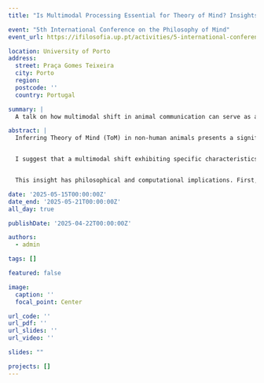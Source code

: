 ```yaml
---
title: "Is Multimodal Processing Essential for Theory of Mind? Insights from Non-Human Animals and AI"

event: "5th International Conference on the Philosophy of Mind"
event_url: https://ifilosofia.up.pt/activities/5-international-conference-philosophy-mind

location: University of Porto
address:
  street: Praça Gomes Teixeira
  city: Porto
  region: 
  postcode: ''
  country: Portugal

summary: |
  A talk on how multimodal shift in animal communication can serve as an indirect indicator of Theory of Mind, with implications for both philosophy of mind and AI modeling.

abstract: |
  Inferring Theory of Mind (ToM) in non-human animals presents a significant challenge due to the absence of linguistic reports. Traditional approaches rely on behavioral paradigms that may be interpreted through alternative, non-mentalistic explanations. To address this, I explore multimodal shift—the ability to switch communication channels when the current one is disrupted—as a potential indirect indicator of ToM. Unlike traditional ToM tests based on false belief tasks, multimodal shifts offer a more ecologically valid approach, as they emerge in spontaneous communicative interactions rather than structured experimental setups.


  I suggest that a multimodal shift exhibiting specific characteristics—not being an invariant response to a stimulus, relying on redundant and free signals, occurring only in the presence of a perceiver, and involving both production and perceptual aspects of communication—may necessitate meta-representational capacities. If non-human animals demonstrate such abilities, this would suggest that ToM does not require language but rather a sufficient degree of multimodal cognitive flexibility.


  This insight has philosophical and computational implications. First, it challenges human-centric models of ToM, reinforcing the idea that mental state attribution is a gradual, distributed trait across species rather than a uniquely human faculty. Second, it provides a framework for evaluating ToM-like capacities in AI and computational models, positing that ToM is not intrinsic to language but a product of multimodal cognition. Unlike non-human animals, current AI architectures, such as large language models (LLMs), rely on unimodal processing and lack adaptive sensory integration, making them fundamentally limited in simulating genuine mind attribution. However, multimodal AI models designed to integrate and flexibly adapt across sensory modalities could approximate higher-order cognition more effectively. If ToM requires the ability to dynamically process multimodal information, then replicating this structure in AI may offer novel insights into the mechanisms underlying human mental state attribution.

date: '2025-05-15T00:00:00Z'
date_end: '2025-05-21T00:00:00Z'
all_day: true

publishDate: '2025-04-22T00:00:00Z'

authors:
  - admin

tags: []

featured: false

image:
  caption: ''
  focal_point: Center

url_code: ''
url_pdf: ''
url_slides: ''
url_video: ''

slides: ""

projects: []
---
```

